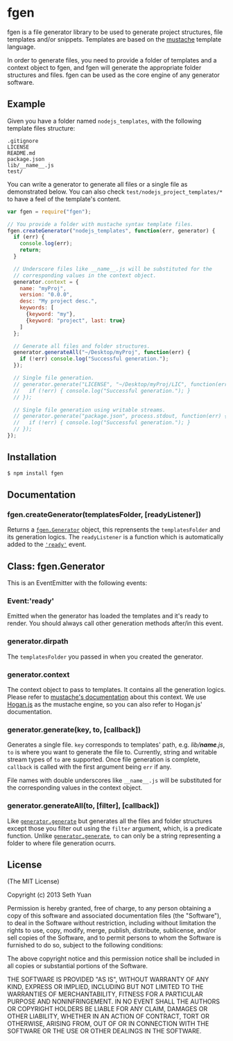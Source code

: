# fgen

fgen is a file generator library to be used to generate project structures, file templates and/or snippets. Templates are based on the [mustache](http://mustache.github.com) template language.

In order to generate files, you need to provide a folder of templates and a context object to fgen, and fgen will generate the appropriate folder structures and files. fgen can be used as the core engine of any generator software.

## Example

Given you have a folder named `nodejs_templates`, with the following template files structure:

    .gitignore
    LICENSE
    README.md
    package.json
    lib/__name__.js
    test/

You can write a generator to generate all files or a single file as demonstrated below. You can also check `test/nodejs_project_templates/*` to have a feel of the template's content.

```js
var fgen = require("fgen");

// You provide a folder with mustache syntax template files.
fgen.createGenerator("nodejs_templates", function(err, generator) {
  if (err) {
    console.log(err);
    return;
  }

  // Underscore files like __name__.js will be substituted for the
  // corresponding values in the context object.
  generator.context = {
    name: "myProj",
    version: "0.0.0",
    desc: "My project desc.",
    keywords: [
      {keyword: "my"},
      {keyword: "project", last: true}
    ]
  };

  // Generate all files and folder structures.
  generator.generateAll("~/Desktop/myProj", function(err) {
    if (!err) console.log("Successful generation.");
  });

  // Single file generation.
  // generator.generate("LICENSE", "~/Desktop/myProj/LIC", function(err) {
  //   if (!err) { console.log("Successful generation."); }
  // });

  // Single file generation using writable streams.
  // generator.generate("package.json", process.stdout, function(err) {
  //   if (!err) { console.log("Successful generation."); }
  // });
});
```

## Installation

```bash
$ npm install fgen
```

## Documentation

### fgen.createGenerator(templatesFolder, [readyListener])

Returns a [`fgen.Generator`](#class-fgengenerator) object, this reprensents the `templatesFolder` and its generation logics. The `readyListener` is a function which is automatically added to the [`'ready'`](#eventready) event.

## Class: fgen.Generator

This is an EventEmitter with the following events:

### Event:'ready'

Emitted when the generator has loaded the templates and it's ready to render. You should always call other generation methods after/in this event.

### generator.dirpath

The `templatesFolder` you passed in when you created the generator.

### generator.context

The context object to pass to templates. It contains all the generation logics. Please refer to [mustache's documentation](http://mustache.github.com/mustache.5.html) about this context. We use [Hogan.js](http://twitter.github.com/hogan.js) as the mustache engine, so you can also refer to Hogan.js' documentation.

### generator.generate(key, to, [callback])

Generates a single file. `key` corresponds to templates' path, e.g. *lib/__name__.js*, `to` is where you want to generate the file to. Currently, string and writable stream types of `to` are supported. Once file generation is complete, `callback` is called with the first argument being `err` if any.

File names with double underscores like `__name__.js` will be substituted for the corresponding values in the context object.

### generator.generateAll(to, [filter], [callback])

Like [`generator.generate`](#generatorgeneratekey-to-callback) but generates all the files and folder structures except those you filter out using the `filter` argument, which, is a predicate function. Unlike [`generator.generate`](#generatorgeneratekey-to-callback), `to` can only be a string representing a folder to where file generation ocurrs.

## License

(The MIT License)

Copyright (c) 2013 Seth Yuan

Permission is hereby granted, free of charge, to any person obtaining a copy
of this software and associated documentation files (the "Software"), to deal
in the Software without restriction, including without limitation the rights
to use, copy, modify, merge, publish, distribute, sublicense, and/or sell
copies of the Software, and to permit persons to whom the Software is
furnished to do so, subject to the following conditions:

The above copyright notice and this permission notice shall be included in
all copies or substantial portions of the Software.

THE SOFTWARE IS PROVIDED "AS IS", WITHOUT WARRANTY OF ANY KIND, EXPRESS OR
IMPLIED, INCLUDING BUT NOT LIMITED TO THE WARRANTIES OF MERCHANTABILITY,
FITNESS FOR A PARTICULAR PURPOSE AND NONINFRINGEMENT. IN NO EVENT SHALL THE
AUTHORS OR COPYRIGHT HOLDERS BE LIABLE FOR ANY CLAIM, DAMAGES OR OTHER
LIABILITY, WHETHER IN AN ACTION OF CONTRACT, TORT OR OTHERWISE, ARISING FROM,
OUT OF OR IN CONNECTION WITH THE SOFTWARE OR THE USE OR OTHER DEALINGS IN
THE SOFTWARE.
